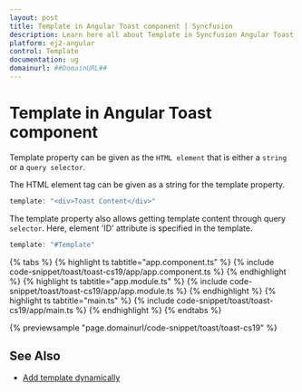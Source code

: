 ```yaml
---
layout: post
title: Template in Angular Toast component | Syncfusion
description: Learn here all about Template in Syncfusion Angular Toast component of Syncfusion Essential JS 2 and more.
platform: ej2-angular
control: Template 
documentation: ug
domainurl: ##DomainURL##
---
```


# Template in Angular Toast component

Template property can be given as the `HTML element` that is either a `string`  or a `query selector`.

The HTML element tag can be given as a string for the template property.

```typescript
template: "<div>Toast Content</div>"

```

The template property also allows getting template content through query `selector`. Here, element 'ID' attribute is specified in the template.

```typescript
template: "#Template"

```

{% tabs %}
{% highlight ts tabtitle="app.component.ts" %}
{% include code-snippet/toast/toast-cs19/app/app.component.ts %}
{% endhighlight %}
{% highlight ts tabtitle="app.module.ts" %}
{% include code-snippet/toast/toast-cs19/app/app.module.ts %}
{% endhighlight %}
{% highlight ts tabtitle="main.ts" %}
{% include code-snippet/toast/toast-cs19/app/main.ts %}
{% endhighlight %}
{% endtabs %}
  
{% previewsample "page.domainurl/code-snippet/toast/toast-cs19" %}

## See Also

* [Add template dynamically](./how-to/add-dynamic-template/)
